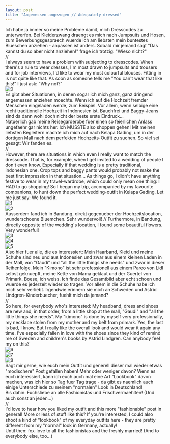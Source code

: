 ```yaml
---
layout: post
title: "Angemessen angezogen // Adequately dressed"
---
```


Ich habe ja immer so meine Probleme damit, mich Dresscodes zu unterwerfen. Bei Kleiderzwang draengt es mich nach Jumpsuits und Hosen, zum Bewerbungsgespraech wuerde ich am liebsten mein buntestes Blueschen anziehen - anpassen ist anders. Sobald mir jemand sagt "Das kannst du so aber nicht anziehen!" frage ich trotzig:  "Wieso nicht?"  
//  
I always seem to have a problem with subjecting to dresscodes. When there's a rule to wear dresses, I'm most drawn to jumpsuits and trousers and for job interviews, I'd like to wear my most colourful blouses. Fitting in is not quite like that. As soon as someone tells me "You can't wear that like this!" I just ask: "Why not?"  
![0](https://farm3.staticflickr.com/2913/14516219433_0823f7c59f_c.jpg)  
Es gibt aber Situationen, in denen sogar ich mich ganz, ganz dringend angemessen anziehen moechte. Wenn ich auf die Hochzeit fremder Menschen eingeladen werde, zum Beispiel. Vor allem, wenn selbige eine recht traditionelle Hochzeit in Indonesien ist. Bauchfrei und Baggy-Jeans sind da dann wohl doch nicht der beste erste Eindruck...  
Natuerlich gab meine Reisegarderobe fuer einen so feierlichen Anlass ungefaehr gar nichts her. Ich MUSSTE also shoppen gehen! Mit meinen liebsten Begleitern machte ich mich auf nach Kelapa Gading, um in der dortigen Mall nach dem perfekten Hochzeits-Outfit zu suchen. So viel sei gesagt: Wir fanden es.  
//  
However, there are situations in which even I really want to match the dresscode. That is, for example, when I get invited to a wedding of people I don't even know. Especially if that wedding is a pretty traditional, indonesian one. Crop tops and baggy pants would probably not make the best first impression in that situation... As things go, I didn't have anything festive to wear in my travel-wardrobe, which could only mean one thing: I HAD to go shopping! So I began my trip, accompanied by my favourite companions, to hunt down the perfect wedding-outfit in Kelapa Gading. Let me just say: We found it.  
![1](https://farm6.staticflickr.com/5197/14494896532_2b902e114e_c.jpg)  
![2](https://farm6.staticflickr.com/5551/14494807994_4901757ea8_c.jpg)  
Ausserdem fand ich in Bandung, direkt gegenueber der Hochzeitslocation, wunderschoene Bluemchen. Sehr wundervoll! // Furthermore, in Bandung, directly opposite of the wedding's location, I found some beautiful flowers. Very wonderful!   
![3](https://farm4.staticflickr.com/3862/14496096795_caf7c8331d_c.jpg)  
![4](https://farm6.staticflickr.com/5078/14309500839_ecefc51e08_c.jpg)  
![5](https://farm4.staticflickr.com/3847/14309465128_8e09bea208_c.jpg)  
Also hier fuer alle, die es interessiert: Mein Haarband, Kleid und meine Schuhe sind neu und aus Indonesien und zwar aus einem kleinen Laden in der Mall, von "Gaudi" und "all the little things she needs" und zwar in dieser Reihenfolge. Mein "Kimono" ist sehr professionell aus einem Pareo von Lidl selbst geknuepft, meine Kette von Mama geklaut und der Guertel von Primark. Boese, ich weiss. Ich finde das Gesamtbild aber echt schoen und wuerde es jederzeit wieder so tragen. Vor allem in die Schuhe habe ich mich sehr verliebt. Irgendwie erinnern sie mich an Schweden und Astrid Lindgren-Kinderbuecher, fuehlt mich da jemand?  
//  
So here, for everybody who's interested: My headband, dress and shoes are new and, in that order, from a little shop at the mall, "Gaudi" and "all the little things she needs". My "kimono" is done by myself very professionally, my necklace stolen from my mother and my belt from primark. Yes, the last is bad, I know. But I really like the overall look and would wear it again any time. I've especially fallen in love with the shoes since they kind of remind me of Sweden and children's books by Astrid Lindgren. Can anybody feel my on this?  
![6](https://farm3.staticflickr.com/2900/14309639097_c88a544a5c_c.jpg)  
![7](https://farm4.staticflickr.com/3859/14494783494_04e4ef76be_c.jpg)  
![8](https://farm4.staticflickr.com/3893/14494878542_80e2015e6f_c.jpg)  
Sagt mir gerne, wie euch mein Outfit und generell dieser mal wieder etwas "modischere" Post gefallen haben! Mehr oder weniger davon? Wenn es euch interessiert, kann ich euch auch mal eine Art "Lookbook" davon machen, was ich hier so Tag fuer Tag trage - da gibt es naemlich auch einige Unterschiede zu meinem "normalen" Look in Deutschland!  
Bis dahin: Fuchsliebe an alle Fashionistas und Frischvermaehlten! (Und auch sonst an jeden...)  
//  
I'd love to hear how you liked my outfit and this more "fashionable" post in general! More or less of stuff like this? If you're interested, I could also shoot a kind of "lookbook" of my everyday outfits here - they are pretty different from my "normal" look in Germany, actually!  
Until then: fox-love to all the fashionistas and the freshly married! (And to everybody else, too...)  